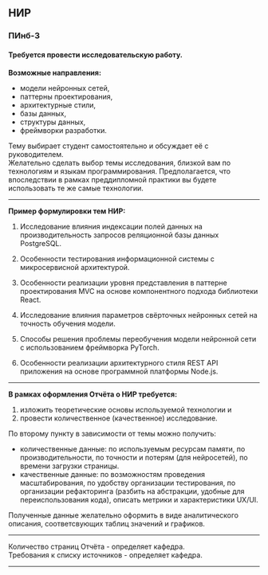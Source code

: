 ## НИР  

### ПИнб-3  

#### Требуется провести исследовательскую работу.  

**Возможные направления:**  

- модели нейронных сетей,
- паттерны проектирования,
- архитектурные стили,
- базы данных,
- структуры данных,
- фреймворки разработки.

Тему выбирает студент самостоятельно и обсуждает её с руководителем.  
Желательно сделать выбор темы исследования, близкой вам по технологиям и языкам программирования. Предполагается, что впоследствии в рамках преддипломной практики вы будете использовать те же самые технологии.  

---  

**Пример формулировки тем НИР:**  

1. Исследование влияния индексации полей данных на производительность запросов реляционной базы данных PostgreSQL.  

2. Особенности тестирования информационной системы с микросервисной архитектурой.  

3. Особенности реализации уровня представления в паттерне проектирования MVC на основе компонентного подхода библиотеки React.  

4. Исследование влияния параметров свёрточных нейронных сетей на точность обучения модели.

5. Способы решения проблемы переобучения модели нейронной сети с использованием фреймворка PyTorch.

6. Особенности реализации архитектурного стиля REST API приложения на основе программной платформы Node.js.

---  

**В рамках оформления Отчёта о НИР требуется:**  

1) изложить теоретические основы используемой технологии и  
2) провести количественное (качественное) исследование.  

По второму пункту в зависимости от темы можно получить:  
- количественные данные: по используемым ресурсам памяти, по производительности, по точности и потерям (для нейросетей), по времени загрузки страницы.  
- качественные данные: по возможностям проведения масштабирования, по удобству организации тестирования, по организации рефакторинга (разбить на абстракции, удобные для переиспользования кода), описать метрики и характеристики UX/UI.  

Полученные данные желательно оформить в виде аналитического описания, соответсвующих таблиц значений и графиков.  

---  

Количество страниц Отчёта - определяет кафедра.  
Требования к списку источников - определяет кафедра.  

---  
